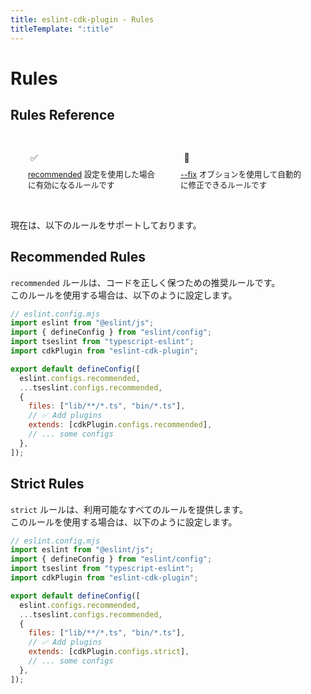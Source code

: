 ```yaml
---
title: eslint-cdk-plugin - Rules
titleTemplate: ":title"
---
```


<script setup>
import RuleItem from '../../components/RuleItem.vue'
</script>

<style>
.rule-list {
  list-style: none;
  padding: 0;
  margin: 0;
}

.status-icon {
  width: 20px;
  height: 20px;
  display: flex;
  align-items: center;
  justify-content: center;
  margin-right: 8px;
}

.legend {
  margin-bottom: 16px;
  padding: 16px;
  background-color: var(--vp-c-bg-soft);
  border-radius: 8px;
  display: flex;
  gap: 16px;
}

.legend-item {
  display: flex;
  flex-direction: column;
  align-items: flex-start;
  gap: 8px;
  flex: 1;
  padding: 12px;
  background-color: var(--vp-c-bg);
  border-radius: 4px;
}

.legend-icon {
  display: flex;
  align-items: center;
  gap: 8px;
}

.legend-text {
  font-size: 0.9em;
  color: var(--vp-c-text-2);
  line-height: 1.4;
}
</style>

# Rules

## Rules Reference

<div class="legend">
  <div class="legend-item">
    <div class="legend-icon">
      <span class="status-icon recommended">✅</span>
    </div>
    <span class="legend-text"><a href="/rules/#recommended-rules">recommended</a> 設定を使用した場合に有効になるルールです</span>
  </div>
  <div class="legend-item">
    <div class="legend-icon">
      <span class="status-icon fixable">🔧</span>
    </div>
    <span class="legend-text">
      <a href="https://eslint.org/docs/latest/use/command-line-interface#--fix">--fix</a>
      オプションを使用して自動的に修正できるルールです
    </span>
  </div>
</div>

現在は、以下のルールをサポートしております。

<ul class="rule-list">
  <RuleItem
    name="construct-constructor-property"
    description="CDK Construct の constructor が 'scope, id' または 'scope, id, props' というプロパティ名を持つことを強制します"
    link="/ja/rules/construct-constructor-property"
    :isRecommended="true"
    :isFixable="false"
  />
  <RuleItem
    name="no-construct-in-interface"
    description="interface のプロパティに CDK Construct 型 (例: Bucket) を指定することを禁止します"
    link="/ja/rules/no-construct-in-interface"
    :isRecommended="true"
    :isFixable="false"
  />
  <RuleItem
    name="no-construct-in-public-property-of-construct"
    description="CDK Construct の public プロパティに Construct 型 (例: Bucket) を指定することを禁止します"
    link="/ja/rules/no-construct-in-public-property-of-construct"
    :isRecommended="true"
    :isFixable="false"
  />
  <RuleItem
    name="no-construct-stack-suffix"
    description="Construct ID および Stack ID に 'Construct' または 'Stack' 文字列を含めることを禁止します"
    link="/ja/rules/no-construct-stack-suffix"
    :isRecommended="true"
    :isFixable="false"
  />
  <RuleItem
    name="no-import-private"
    description="異なる階層レベルの private ディレクトリからのモジュールの import を禁止します"
    link="/ja/rules/no-import-private"
    :isRecommended="false"
    :isFixable="false"
  />
  <RuleItem
    name="no-mutable-property-of-props-interface"
    description="Props(interface) のプロパティに readonly を指定することを強制します"
    link="/ja/rules/no-mutable-property-of-props-interface"
    :isRecommended="true"
    :isFixable="true"
  />
  <RuleItem
    name="no-mutable-public-property-of-construct"
    description="Construct の public プロパティに readonly を指定することを強制します"
    link="/ja/rules/no-mutable-public-property-of-construct"
    :isRecommended="true"
    :isFixable="true"
  />
  <RuleItem
    name="no-parent-name-construct-id-match"
    description="Construct ID に 親クラスの名前を指定することを禁止します"
    link="/ja/rules/no-parent-name-construct-id-match"
    :isRecommended="true"
    :isFixable="false"
  />
  <RuleItem
    name="no-variable-construct-id"
    description="Construct ID に変数を使用しないように強制します"
    link="/ja/rules/no-variable-construct-id"
    :isRecommended="true"
    :isFixable="false"
  />
  <RuleItem
    name="pascal-case-construct-id"
    description="Construct ID に PascalCase を強制します"
    link="/ja/rules/pascal-case-construct-id"
    :isRecommended="true"
    :isFixable="true"
  />
  <RuleItem
    name="props-name-convention"
    description="Props(interface) 名が ${ConstructName}Props の形式に従うことを強制します"
    link="/ja/rules/props-name-convention"
    :isRecommended="false"
    :isFixable="false"
  />
  <RuleItem
    name="require-jsdoc"
    description="Props(interface) のプロパティと Construct の public プロパティに JSDoc の記載を必須とします"
    link="/ja/rules/require-jsdoc"
    :isRecommended="false"
    :isFixable="false"
  />
  <RuleItem
    name="require-passing-this"
    description="Construct のコンストラクタに this を渡すように強制します"
    link="/ja/rules/require-passing-this"
    :isRecommended="true"
    :isFixable="true"
  />
  <RuleItem
    name="require-props-default-doc"
    description="Props(interface) のオプショナルなプロパティに '@default' JSDoc を書くことを強制します"
    link="/ja/rules/require-props-default-doc"
    :isRecommended="false"
    :isFixable="false"
  />
</ul>

## Recommended Rules

`recommended` ルールは、コードを正しく保つための推奨ルールです。  
このルールを使用する場合は、以下のように設定します。

```js
// eslint.config.mjs
import eslint from "@eslint/js";
import { defineConfig } from "eslint/config";
import tseslint from "typescript-eslint";
import cdkPlugin from "eslint-cdk-plugin";

export default defineConfig([
  eslint.configs.recommended,
  ...tseslint.configs.recommended,
  {
    files: ["lib/**/*.ts", "bin/*.ts"],
    // ✅ Add plugins
    extends: [cdkPlugin.configs.recommended],
    // ... some configs
  },
]);
```

## Strict Rules

`strict` ルールは、利用可能なすべてのルールを提供します。  
このルールを使用する場合は、以下のように設定します。

```js
// eslint.config.mjs
import eslint from "@eslint/js";
import { defineConfig } from "eslint/config";
import tseslint from "typescript-eslint";
import cdkPlugin from "eslint-cdk-plugin";

export default defineConfig([
  eslint.configs.recommended,
  ...tseslint.configs.recommended,
  {
    files: ["lib/**/*.ts", "bin/*.ts"],
    // ✅ Add plugins
    extends: [cdkPlugin.configs.strict],
    // ... some configs
  },
]);
```
